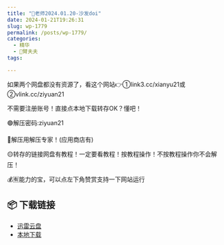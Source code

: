 ```yaml
---
title: "🌸老师2024.01.20-沙发doi"
date: 2024-01-21T19:26:31
slug: wp-1779
permalink: /posts/wp-1779/
categories:
  - 精华
  - 🌸臂夫夫
tags:

---
```


如果两个网盘都没有资源了，看这个网站👉①link3.cc/xianyu21或②vlink.cc/ziyuan21

不需要注册账号！直接点本地下载转存OK？懂吧！

🟢解压密码:ziyuan21

🔵解压用解压专家！(应用商店有)

🟡转存的链接网盘有教程！一定要看教程！按教程操作！不按教程操作你不会解压！

💰🈶能力的宝，可以点左下角赞赏支持一下网站运行

## 📦 下载链接
- [迅雷云盘](https://blziyuan21.com/pay-download/1779?key=abfc76f731&down_id=0)
- [本地下载](https://blziyuan21.com/pay-download/1779?key=abfc76f731&down_id=1)

